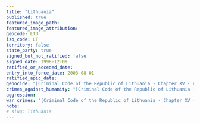 ```yaml
---
title: "Lithuania"
published: true
featured_image_path:
featured_image_attribution:
geocode: LTU
iso_code: LT
territory: false
state_party: true
signed_but_not_ratified: false
signed_date: 1998-12-09
ratified_or_acceded_date:
entry_into_force_date: 2003-08-01
ratified_apic_date:
genocide: "[Criminal Code of the Republic of Lithuania - Chapter XV - Article 99](https://iccdb.hrlc.net/data/doc/312/keyword/46/)"
crimes_against_humanity: "[Criminal Code of the Republic of Lithuania - Chapter XV - Article 100](https://iccdb.hrlc.net/data/doc/312/keyword/13/)"
aggression:
war_crimes: "[Criminal Code of the Republic of Lithuania - Chapter XV - Articles 101-109, 111](https://iccdb.hrlc.net/data/doc/312/keyword/145/)"
note:
# slug: lithuania
---
```

